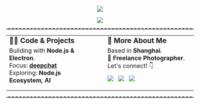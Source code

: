 <p align="center">
  <img src="https://readme-typing-svg.herokuapp.com?font=Fira+Code&size=20&pause=100&color=68FF00&background=000000&center=true&vCenter=true&width=450&height=40&lines=Hello,+I'm+zerob13!+%F0%9F%A7%BF;Code+%7C+Photos+%7C+Shanghai"/>
</p>

<p align="center">
  <a href="https://github.com/zerob13"><img src="https://img.shields.io/github/followers/zerob13?style=flat-square&label=Follow&logo=github&logoColor=white&style=for-the-badge&color=blueviolet"/></a>
</p>

<hr style="border: none; border-top: 2px dashed #ccc; margin: 10px 0;">

<table style="width: 100%; border-collapse: collapse;">
  <tr>
    <td style="width: 50%; padding-right: 20px; vertical-align: top;">
      <h3 style="margin-top: 0; margin-bottom: 5px;">👨‍💻 Code & Projects</h3>
      <p style="margin-top: 0; margin-bottom: 5px;">
        Building with <b>Node.js & Electron</b>. <br/>
        Focus: <a href="https://github.com/ThinkInAIXYZ/deepchat"><b>deepchat</b></a> <br/>
        Exploring: <b>Node.js Ecosystem, AI</b>
      </p>
    </td>
    <td style="width: 50%; padding-left: 20px; vertical-align: top;">
      <h3 style="margin-top: 0; margin-bottom: 5px;">🌱 More About Me</h3>
      <p style="margin-top: 0; margin-bottom: 5px;">
        Based in <b>Shanghai</b>. <br/>
        📸 <b>Freelance Photographer</b>. <br/>
        Let's connect! 👇
      </p>
      <p style="margin-top: 10px;">
        <a href="mailto:i@zerob13.com"><img src="https://img.shields.io/badge/Email-D44638?style=for-the-badge&logo=mail&logoColor=white"/></a> &nbsp;
        <a href="https://twitter.com/imwritingbugs"><img src="https://img.shields.io/badge/Twitter-1DA1F2?style=for-the-badge&logo=twitter&logoColor=white"/></a> &nbsp;
        <a href="https://github.com/zerob13"><img src="https://img.shields.io/badge/GitHub-24292e?style=for-the-badge&logo=github&logoColor=white"/></a>
      </p>
    </td>
  </tr>
</table>

<hr style="border: none; border-top: 2px dashed #ccc; margin: 10px 0;">


